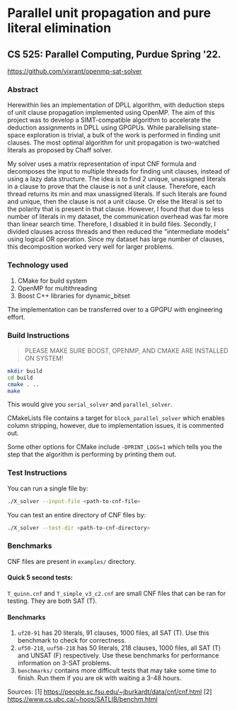 # Parallel unit propagation and pure literal elimination
## CS 525: Parallel Computing, Purdue Spring '22.

https://github.com/vixrant/openmp-sat-solver

### Abstract

Herewithin lies an implementation of DPLL algorithm, with deduction steps of unit clause propagation implemented using OpenMP. The aim of this project was to develop a SIMT-compatible algorithm to accelerate the deduction assignments in DPLL using GPGPUs. While parallelising state-space exploration is trivial, a bulk of the work is performed in finding unit clauses. The most optimal algorithm for unit propagation is two-watched literals as proposed by Chaff solver.

My solver uses a matrix representation of input CNF formula and decomposes the input to multiple threads for finding unit clauses, instead of using a lazy data structure. The idea is to find 2 unique, unassigned literals in a clause to prove that the clause is not a unit clause. Therefore, each thread returns its min and max unassigned literals. If such literals are found and unique, then the clause is not a unit clause. Or else the literal is set to the polarity that is present in that clause. However, I found that due to less number of literals in my dataset, the communication overhead was far more than linear search time. Therefore, I disabled it in build files. Secondly, I divided clauses across threads and then reduced the "intermediate models" using logical OR operation. Since my dataset has large number of clauses, this decomposition worked very well for larger problems.

### Technology used

1. CMake for build system
2. OpenMP for multithreading
3. Boost C++ libraries for dynamic_bitset

The implementation can be transferred over to a GPGPU with engineering effort.

### Build Instructions

> PLEASE MAKE SURE BOOST, OPENMP, AND CMAKE ARE INSTALLED ON SYSTEM!

```sh
mkdir build
cd build
cmake . ..
make
```

This would give you `serial_solver` and `parallel_solver`.

CMakeLists file contains a target for `block_parallel_solver` which enables column stripping, however, due to implementation issues, it is commented out.

Some other options for CMake include `-DPRINT_LOGS=1` which tells you the step that the algorithm is performing by printing them out.

### Test Instructions

You can run a single file by:
```sh
./X_solver --input-file <path-to-cnf-file>
```

You can test an entire directory of CNF files by:
```sh
./X_solver --test-dir <path-to-cnf-directory>
```

### Benchmarks

CNF files are present in `examples/` directory.

#### Quick 5 second tests:

`T_quinn.cnf` and `T_simple_v3_c2.cnf` are small CNF files that can be ran for testing. They are both SAT (T).

#### Benchmarks

1. `uf20-91` has 20 literals, 91 clauses, 1000 files, all SAT (T). Use this benchmark to check for correctness.
2. `uf50-218`, `uuf50-218` has 50 literals, 218 clauses, 1000 files, all SAT (T) and UNSAT (F) respectively. Use these benchmarks for performance information on 3-SAT problems.
3. `benchmarks/` contains more difficult tests that may take some time to finish. Run them if you are ok with waiting a 3-48 hours.

Sources:
[1] https://people.sc.fsu.edu/~jburkardt/data/cnf/cnf.html
[2] https://www.cs.ubc.ca/~hoos/SATLIB/benchm.html
